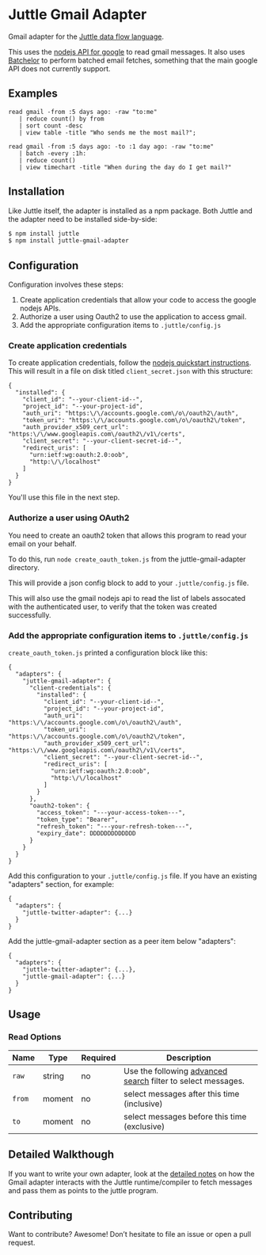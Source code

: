 # Juttle Gmail Adapter

Gmail adapter for the [Juttle data flow
language](https://github.com/juttle/juttle).

This uses the
[nodejs API for google](https://www.npmjs.com/package/googleapis) to
read gmail messages. It also uses
[Batchelor](https://www.npmjs.com/package/batchelor) to perform
batched email fetches, something that the main google API does not
currently support.

## Examples

```juttle
read gmail -from :5 days ago: -raw "to:me"
   | reduce count() by from
   | sort count -desc
   | view table -title "Who sends me the most mail?";
```

```juttle
read gmail -from :5 days ago: -to :1 day ago: -raw "to:me"
   | batch -every :1h:
   | reduce count()
   | view timechart -title "When during the day do I get mail?"
```

## Installation

Like Juttle itself, the adapter is installed as a npm package. Both Juttle and
the adapter need to be installed side-by-side:

```bash
$ npm install juttle
$ npm install juttle-gmail-adapter
```
## Configuration

Configuration involves these steps:

1. Create application credentials that allow your code to access the google nodejs APIs.
2. Authorize a user using Oauth2 to use the application to access gmail.
3. Add the appropriate configuration items to `.juttle/config.js`

### Create application credentials

To create application credentials, follow the
[nodejs quickstart instructions](https://developers.google.com/gmail/api/quickstart/nodejs). This
will result in a file on disk titled `client_secret.json` with this structure:

```
{
  "installed": {
    "client_id": "--your-client-id--",
    "project_id": "--your-project-id",
    "auth_uri": "https:\/\/accounts.google.com\/o\/oauth2\/auth",
    "token_uri": "https:\/\/accounts.google.com\/o\/oauth2\/token",
    "auth_provider_x509_cert_url": "https:\/\/www.googleapis.com\/oauth2\/v1\/certs",
    "client_secret": "--your-client-secret-id--",
    "redirect_uris": [
      "urn:ietf:wg:oauth:2.0:oob",
      "http:\/\/localhost"
    ]
  }
}
```

You'll use this file in the next step.

### Authorize a user using OAuth2

You need to create an oauth2 token that allows this program to read your email on your behalf.

To do this, run `node create_oauth_token.js` from the juttle-gmail-adapter directory.

This will provide a json config block to add to your `.juttle/config.js` file.

This will also use the gmail nodejs api to read the list of labels
assocated with the authenticated user, to verify that the token was created successfully.

### Add the appropriate configuration items to `.juttle/config.js`

`create_oauth_token.js` printed a configuration block like this:

```
{
  "adapters": {
    "juttle-gmail-adapter": {
      "client-credentials": {
        "installed": {
          "client_id": "--your-client-id--",
          "project_id": "--your-project-id",
          "auth_uri": "https:\/\/accounts.google.com\/o\/oauth2\/auth",
          "token_uri": "https:\/\/accounts.google.com\/o\/oauth2\/token",
          "auth_provider_x509_cert_url": "https:\/\/www.googleapis.com\/oauth2\/v1\/certs",
          "client_secret": "--your-client-secret-id--",
          "redirect_uris": [
            "urn:ietf:wg:oauth:2.0:oob",
            "http:\/\/localhost"
          ]
        }
      },
      "oauth2-token": {
        "access_token": "---your-access-token---",
        "token_type": "Bearer",
        "refresh_token": "---your-refresh-token---",
        "expiry_date": DDDDDDDDDDDDD
      }
    }
  }
}
```

Add this configuration to your `.juttle/config.js` file. If you
have an existing "adapters" section, for example:

```
{
  "adapters": {
    "juttle-twitter-adapter": {...}
  }
}
```

Add the juttle-gmail-adapter section as a peer item below "adapters":
```
{
  "adapters": {
    "juttle-twitter-adapter": {...},
    "juttle-gmail-adapter": {...}
  }
}
```

## Usage

### Read Options

Name | Type | Required | Description
-----|------|----------|-------------
`raw`  | string | no  | Use the following [advanced search](https://support.google.com/mail/answer/7190?hl=en) filter to select messages.
`from` | moment | no | select messages after this time (inclusive)
`to`   | moment | no | select messages before this time (exclusive)

## Detailed Walkthough

If you want to write your own adapter, look at the [detailed notes](./docs/adapter_impl_notes.md) on how the Gmail adapter interacts with the Juttle runtime/compiler to fetch messages and pass them as points to the juttle program.

## Contributing

Want to contribute? Awesome! Don’t hesitate to file an issue or open a pull
request.
